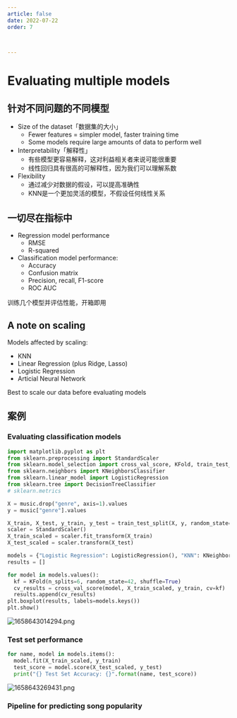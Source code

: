 ```yaml
---
article: false
date: 2022-07-22
order: 7



---
```


# Evaluating multiple models

## 针对不同问题的不同模型

- Size of the dataset「数据集的大小」
  - Fewer features = simpler model, faster training time
  - Some models require large amounts of data to perform well
- Interpretability「解释性」
  - 有些模型更容易解释，这对利益相关者来说可能很重要
  - 线性回归具有很高的可解释性，因为我们可以理解系数
- Flexibility
  - 通过减少对数据的假设，可以提高准确性
  - KNN是一个更加灵活的模型，不假设任何线性关系

## 一切尽在指标中

- Regression model performance
  - RMSE
  - R-squared
- Classification model performance:
  - Accuracy
  - Confusion matrix
  - Precision, recall, F1-score
  - ROC AUC

训练几个模型并评估性能，开箱即用

## A note on scaling

Models affected by scaling:

- KNN
- Linear Regression (plus Ridge, Lasso)
- Logistic Regression
- Articial Neural Network

Best to scale our data before evaluating models

## 案例

### Evaluating classification models

```python
import matplotlib.pyplot as plt
from sklearn.preprocessing import StandardScaler
from sklearn.model_selection import cross_val_score, KFold, train_test_split
from sklearn.neighbors import KNeighborsClassifier
from sklearn.linear_model import LogisticRegression
from sklearn.tree import DecisionTreeClassifier
# sklearn.metrics

X = music.drop("genre", axis=1).values
y = music["genre"].values

X_train, X_test, y_train, y_test = train_test_split(X, y, random_state=42)
scaler = StandardScaler()
X_train_scaled = scaler.fit_transform(X_train)
X_test_scaled = scaler.transform(X_test)

models = {"Logistic Regression": LogisticRegression(), "KNN": KNeighborsClassifier(), "Decision Tree": DecisionTreeClassifier()}
results = []

for model in models.values():
  kf = KFold(n_splits=6, random_state=42, shuffle=True)
  cv_results = cross_val_score(model, X_train_scaled, y_train, cv=kf)
  results.append(cv_results)
plt.boxplot(results, labels=models.keys())
plt.show()
```

![1658643014294.png](https://pic.hanjiaming.com.cn/2022/07/24/988e69a0ea921.png)

### Test set performance

 ```python
 for name, model in models.items():
   model.fit(X_train_scaled, y_train)
   test_score = model.score(X_test_scaled, y_test)
   print("{} Test Set Accuracy: {}".format(name, test_score))
 ```

![1658643269431.png](https://pic.hanjiaming.com.cn/2022/07/24/2752b70a4d8e6.png)

### Pipeline for predicting song popularity











